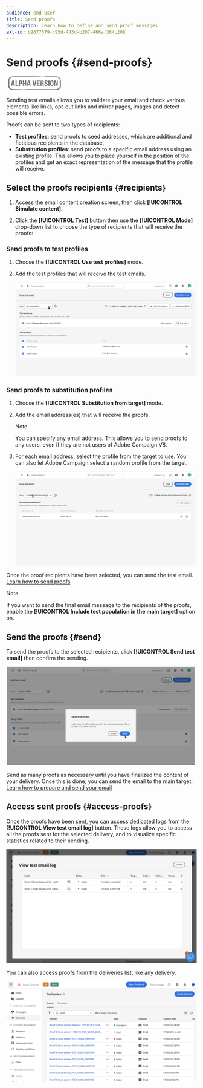 ```yaml
---
audience: end-user
title: Send proofs
description: Learn how to define and send proof messages
exl-id: b2677579-c95d-443d-b207-466af364c208
---
```

# Send proofs {#send-proofs}

![](../assets/do-not-localize/badge.png)

Sending test emails allows you to validate your email and check various elements like links, opt-out links and mirror pages, images and detect possible errors.

Proofs can be sent to two types of recipients:

* **Test profiles**: send proofs to seed addresses, which are additional and fictitious recipients in the database,
* **Substitution profiles**: send proofs to a specific email address using an existing profile. This allows you to place yourself in the position of the profiles and get an exact representation of the message that the profile will receive.

## Select the proofs recipients {#recipients}

1. Access the email content creation screen, then click **[!UICONTROL Simulate content]**.

1. Click the **[!UICONTROL Test]** button then use the **[!UICONTROL Mode]** drop-down list to choose the type of recipients that will receive the proofs:

<!-- to check: by default, profiles selected in previous screen are pre-selected for proofs. Can add addtitional profiles + remove preselected?-->

### Send proofs to test profiles

1. Choose the **[!UICONTROL Use test profiles]** mode.

1. Add the test profiles that will receive the test emails.

    <!--FOR BETA: You can also build an audience to select test profiles based on your own criteria using the **[!UICONTROL Add test audience]** button.-->

    ![](assets/test-profiles-audience.png)

### Send proofs to substitution profiles

1. Choose the **[!UICONTROL Substitution from target]** mode.

1. Add the email address(es) that will receive the proofs.

    >[!NOTE]
    >
    >You can specify any email address. This allows you to send proofs to any users, even if they are not users of Adobe Campaign V8.

1. For each email address, select the profile from the target to use. You can also let Adobe Campaign select a random profile from the target.

    ![](assets/substitution.png)

Once the proof recipients have been selected, you can send the test email. [Learn how to send proofs](#send)

>[!NOTE]
>
>If you want to send the final email message to the recipients of the proofs, enable the **[!UICONTROL Include test population in the main target]** option on.

## Send the proofs {#send}

To send the proofs to the selected recipients, click **[!UICONTROL Send test email]** then confirm the sending.

![](assets/send-proof.png)

Send as many proofs as necessary until you have finalized the content of your delivery. Once this is done, you can send the email to the main target. [Learn how to prepare and send your email](../monitor/prepare-send.md)

## Access sent proofs {#access-proofs}

Once the proofs have been sent, you can access dedicated logs from the **[!UICONTROL View test email log]** button. These logs allow you to access all the proofs sent for the selected delivery, and to visualize specific statistics related to their sending.

![](assets/proof-log.png)

You can also access proofs from the deliveries list, like any delivery.

![](assets/delivery-list.png)
